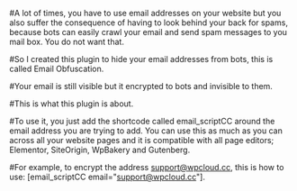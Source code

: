 #A lot of times, you have to use email addresses on your website but you also suffer the consequence of having to look behind your back for spams, because bots can easily crawl your email and send spam messages to you mail box. You do not want that. 

#So I created this plugin to hide your email addresses from bots, this is called Email Obfuscation. 

#Your email is still visible but it encrypted to bots and invisible to them. 

#This is what this plugin is about. 

#To use it, you just add the shortcode called email_scriptCC around the email address you are trying to add. You can use this as much as you can across all your website pages and it is compatible with all page editors; Elementor, SiteOrigin, WpBakery and Gutenberg. 

#For example, to encrypt the address support@wpcloud.cc, this is how to use: [email_scriptCC email="support@wpcloud.cc"]. 
